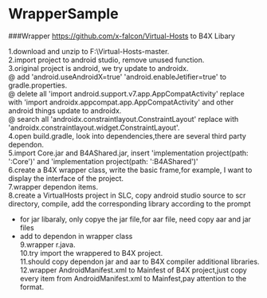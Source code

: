 # WrapperSample 

###Wrapper https://github.com/x-falcon/Virtual-Hosts to B4X Libary  

1.download and unzip to F:\Virtual-Hosts-master.  
2.import project to android studio, remove unused function.  
3.original project is android, we try update to androidx.  
   @ add 'android.useAndroidX=true'  'android.enableJetifier=true' to gradle.properties.  
   @ delete all 'import android.support.v7.app.AppCompatActivity' replace with 'import androidx.appcompat.app.AppCompatActivity'  and other android things update to androidx.  
   @ search all 'androidx.constraintlayout.ConstraintLayout' replace with 'androidx.constraintlayout.widget.ConstraintLayout'.  
4.open build.gradle, look into dependencies,there are several third party dependon.  
5.import Core.jar and B4AShared.jar, insert 'implementation project(path: ':Core')'  and  'implementation project(path: ':B4AShared')'  
6.create a B4X wrapper class, write the basic frame,for example, I want to display the interface of the project.  
7.wrapper dependon items.  
8.create a VirtualHosts project in SLC, copy android studio source to scr directory, compile, add the corresponding library according to the prompt  
  * for jar libaraly, only copye the jar file,for aar file, need copy aar and jar files  
  * add to dependon in wrapper class  
9.wrapper r.java.   
10.try import the wrappered to B4X project.  
11.should copy dependon jar and aar to B4X compiler additional libraries.  
12.wrapper AndroidManifest.xml to Mainfest of B4X project,just copy every item from AndroidManifest.xml to Mainfest,pay attention to the format.  
